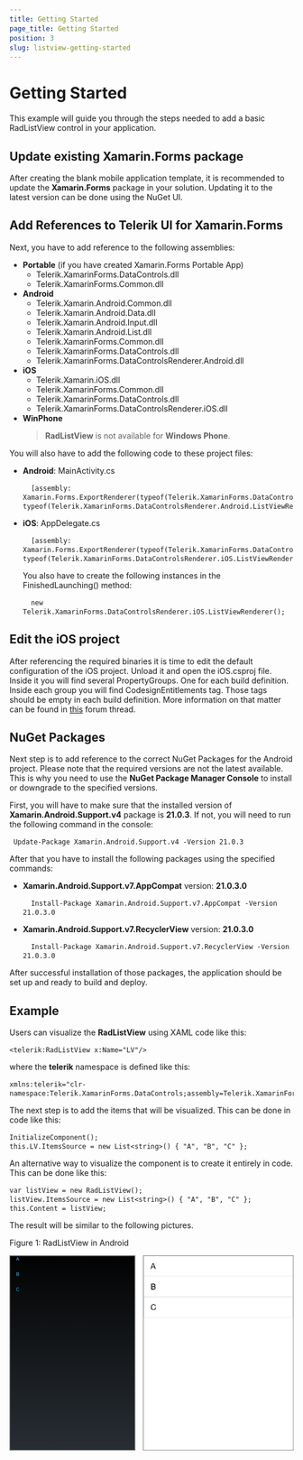 ```yaml
---
title: Getting Started
page_title: Getting Started
position: 3
slug: listview-getting-started
---
```


# Getting Started #

This example will guide you through the steps needed to add a basic RadListView control in your application.

## Update existing Xamarin.Forms package
After creating the blank mobile application template, it is recommended to update the **Xamarin.Forms** package in your solution. Updating it to the latest version can be done using the NuGet UI.

## Add References to Telerik UI for Xamarin.Forms ##
Next, you have to add reference to the following assemblies:

* **Portable** (if you have created Xamarin.Forms Portable App)
	- Telerik.XamarinForms.DataControls.dll
	- Telerik.XamarinForms.Common.dll
* **Android**
	- Telerik.Xamarin.Android.Common.dll
	- Telerik.Xamarin.Android.Data.dll
	- Telerik.Xamarin.Android.Input.dll
	- Telerik.Xamarin.Android.List.dll
	- Telerik.XamarinForms.Common.dll
	- Telerik.XamarinForms.DataControls.dll
	- Telerik.XamarinForms.DataControlsRenderer.Android.dll
* **iOS**
	- Telerik.Xamarin.iOS.dll
	- Telerik.XamarinForms.Common.dll
	- Telerik.XamarinForms.DataControls.dll
	- Telerik.XamarinForms.DataControlsRenderer.iOS.dll
* **WinPhone**
	> **RadListView** is not available for **Windows Phone**.

You will also have to add the following code to these project files:

* **Android**: MainActivity.cs
  
		[assembly: Xamarin.Forms.ExportRenderer(typeof(Telerik.XamarinForms.DataControls.RadListView), typeof(Telerik.XamarinForms.DataControlsRenderer.Android.ListViewRenderer))]

* **iOS**: AppDelegate.cs

		[assembly: Xamarin.Forms.ExportRenderer(typeof(Telerik.XamarinForms.DataControls.RadListView), typeof(Telerik.XamarinForms.DataControlsRenderer.iOS.ListViewRenderer))]
	You also have to create the following instances in the FinishedLaunching() method:

		new Telerik.XamarinForms.DataControlsRenderer.iOS.ListViewRenderer();

## Edit the iOS project
After referencing the required binaries it is time to edit the default configuration of the iOS project. Unload it and open the iOS.csproj file. Inside it you will find several PropertyGroups. One for each build definition. Inside each group you will find CodesignEntitlements tag. Those tags should be empty in each build definition. More information on that matter can be found in [this]({http://forums.xamarin.com/discussion/39674/iphonesimulator-build-results-in-no-valid-ios-code-signing-keys-found-in-keychain}) forum thread.

## NuGet Packages
Next step is to add reference to the correct NuGet Packages for the Android project. Please note that the required versions are not the latest available. This is why you need to use the **NuGet Package Manager Console** to install or downgrade to the specified versions.

First, you will have to make sure that the installed version of **Xamarin.Android.Support.v4** package is **21.0.3**. If not, you will need to run the following command in the console:

	 Update-Package Xamarin.Android.Support.v4 -Version 21.0.3

After that you have to install the following packages using the specified commands:

* **Xamarin.Android.Support.v7.AppCompat** version: **21.0.3.0**

		Install-Package Xamarin.Android.Support.v7.AppCompat -Version 21.0.3.0
* **Xamarin.Android.Support.v7.RecyclerView** version: **21.0.3.0**

		Install-Package Xamarin.Android.Support.v7.RecyclerView -Version 21.0.3.0	
	
After successful installation of those packages, the application should be set up and ready to build and deploy.

## Example

Users can visualize the **RadListView** using XAML code like this:

	<telerik:RadListView x:Name="LV"/> 

where the **telerik** namespace is defined like this:

	xmlns:telerik="clr-namespace:Telerik.XamarinForms.DataControls;assembly=Telerik.XamarinForms.DataControls"
The next step is to add the items that will be visualized. This can be done in code like this:

	InitializeComponent();
	this.LV.ItemsSource = new List<string>() { "A", "B", "C" };
An alternative way to visualize the component is to create it entirely in code. This can be done like this:

	var listView = new RadListView();
	listView.ItemsSource = new List<string>() { "A", "B", "C" };
	this.Content = listView;
The result will be similar to the following pictures.

Figure 1: RadListView in Android

![RadListView](images/listview.png)